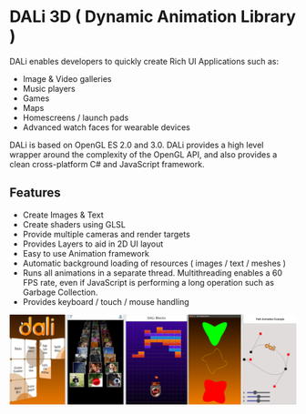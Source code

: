 <!--
/**-->

# DALi 3D ( Dynamic Animation Library )

DALi enables developers to quickly create Rich UI Applications such as:

 + Image & Video galleries
 + Music players
 + Games
 + Maps
 + Homescreens / launch pads
 + Advanced watch faces for wearable devices

DALi is based on OpenGL ES 2.0 and 3.0. DALi provides a high level wrapper around the complexity of
the OpenGL API, and also provides a clean cross-platform C# and JavaScript framework.

## Features

 + Create Images & Text
 + Create shaders using GLSL
 + Provide multiple cameras and render targets
 + Provides Layers to aid in 2D UI layout
 + Easy to use Animation framework
 + Automatic background loading of resources ( images / text / meshes )
 + Runs all animations in a separate thread. Multithreading enables a 60 FPS rate, even if JavaScript is performing a long operation such as Garbage Collection.
 + Provides keyboard / touch / mouse handling
 
 

![ ](screen-shot.png)

